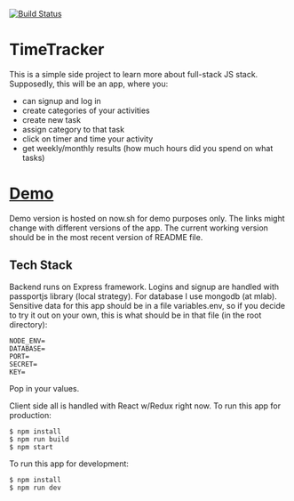 [![Build Status](https://travis-ci.org/askeroff/timetracker.svg?branch=master)](https://travis-ci.org/askeroff/timetracker)

# TimeTracker

This is a simple side project to learn more about full-stack JS stack. Supposedly, this will be an app, where you:

* can signup and log in
* create categories of your activities
* create new task
* assign category to that task
* click on timer and time your activity
* get weekly/monthly results (how much hours did you spend on what tasks)

# [Demo](https://timetracker-gzjzzyefog.now.sh/)

Demo version is hosted on now.sh for demo purposes only. The links might change with different versions of the app. The current working version should be in the most recent version of README file.

## Tech Stack

Backend runs on Express framework. Logins and signup are handled with passportjs library (local strategy). For database I use mongodb (at mlab). Sensitive data for this app should be in a file variables.env, so if you decide to try it out on your own, this is what should be in that file (in the root directory):

    NODE_ENV=
    DATABASE=
    PORT=
    SECRET=
    KEY=

Pop in your values.

Client side all is handled with React w/Redux right now.
To run this app for production:

```
$ npm install
$ npm run build
$ npm start
```

To run this app for development:

```
$ npm install
$ npm run dev
```
